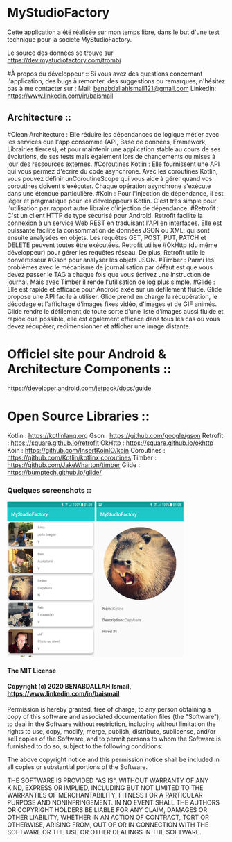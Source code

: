 
# MyStudioFactory

Cette application a été réalisée sur mon temps libre, dans le but d'une test technique pour la societe MyStudioFactory.

Le source des données se trouve sur https://dev.mystudiofactory.com/trombi

#À propos du développeur ::
Si vous avez des questions concernant l'application, des bugs à remonter, des suggestions ou remarques, n'hésitez pas à me contacter sur :
Mail: benabdallahismail121@gmail.com
Linkedin: https://www.linkedin.com/in/baismail


## Architecture ::
#Clean Architecture : Elle réduire les dépendances de logique métier avec les services que l'app consomme (API, Base de données, Framework, Librairies tierces), et pour maintenir une application stable au cours de ses évolutions, de ses tests mais également lors de changements ou mises à jour des ressources externes.
#Coroutines Kotlin  : Elle fournissent une API qui vous permez d'écrire du code asynchrone. Avec les coroutines Kotlin, vous pouvez définir unCoroutineScope  qui vous aide à gérer quand vos coroutines doivent s'exécuter. Chaque opération asynchrone s'exécute dans une étendue particulière.
#Koin               : Pour l'injection de dépendance, il est léger et pragmatique pour les développeurs Kotlin. C'est très simple pour l'utilisation par rapport autre libraire d'injection de dépendance.
#Retrofit           : C'st un client HTTP de type sécurisé pour Android. Retrofit facilite la connexion à un service Web REST en traduisant l'API en interfaces. Elle est puissante facilite la consommation de données JSON ou XML, qui sont ensuite analysées en objets. Les requêtes GET, POST, PUT, PATCH et DELETE peuvent toutes être exécutées. Retrofit utilise #OkHttp (du même développeur) pour gérer les requêtes réseau. De plus, Retrofit utile le convertisseur #Gson pour analyser les objets JSON.
#Timber             : Parmi les problèmes avec le mécanisme de journalisation par défaut est que vous devez passer le TAG à chaque fois que vous écrivez une instruction de journal. Mais avec Timber il rende l'utilisation de log plus simple.
#Glide              : Elle est rapide et efficace pour Android axée sur un défilement fluide. Glide propose une API facile à utiliser. Glide prend en charge la récupération, le décodage et l'affichage d'images fixes vidéo, d'images et de GIF animés. Glide rendre le défilement de toute sorte d'une liste d'images aussi fluide et rapide que possible, elle est également efficace dans tous les cas où vous devez récupérer, redimensionner et afficher une image distante.


# Officiel site pour Android & Architecture Components ::
https://developer.android.com/jetpack/docs/guide

# Open Source Libraries ::
Kotlin      : https://kotlinlang.org
Gson        : https://github.com/google/gson
Retrofit    : https://square.github.io/retrofit
OkHttp      : https://square.github.io/okhttp
Koin        : https://github.com/InsertKoinIO/koin
Coroutines  : https://github.com/Kotlin/kotlinx.coroutines
Timber      : https://github.com/JakeWharton/timber
Glide       : https://bumptech.github.io/glide/



### Quelques screenshots ::
<p float="center">
<img src="/screenshots/list_user_screen.jpg" width="40%">
<img src="/screenshots/details_user_screen.jpg" width="40%">
</p>



#### The MIT License

#### Copyright (c) 2020 BENABDALLAH Ismail, https://www.linkedin.com/in/baismail

Permission is hereby granted, free of charge, to any person obtaining a copy
of this software and associated documentation files (the "Software"), to deal
in the Software without restriction, including without limitation the rights
to use, copy, modify, merge, publish, distribute, sublicense, and/or sell
copies of the Software, and to permit persons to whom the Software is
furnished to do so, subject to the following conditions:

The above copyright notice and this permission notice shall be included in
all copies or substantial portions of the Software.

THE SOFTWARE IS PROVIDED "AS IS", WITHOUT WARRANTY OF ANY KIND, EXPRESS OR
IMPLIED, INCLUDING BUT NOT LIMITED TO THE WARRANTIES OF MERCHANTABILITY,
FITNESS FOR A PARTICULAR PURPOSE AND NONINFRINGEMENT. IN NO EVENT SHALL THE
AUTHORS OR COPYRIGHT HOLDERS BE LIABLE FOR ANY CLAIM, DAMAGES OR OTHER
LIABILITY, WHETHER IN AN ACTION OF CONTRACT, TORT OR OTHERWISE, ARISING FROM,
OUT OF OR IN CONNECTION WITH THE SOFTWARE OR THE USE OR OTHER DEALINGS IN
THE SOFTWARE.


